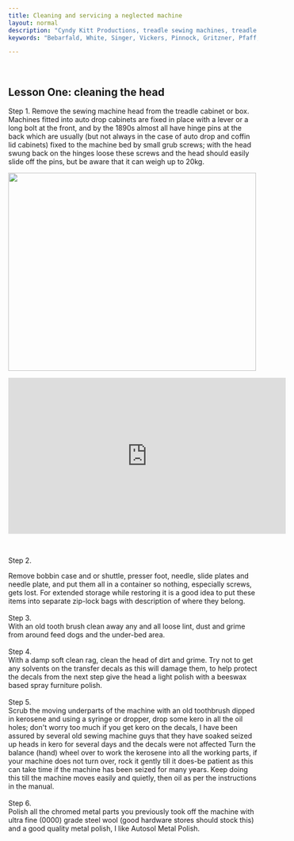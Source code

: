 ```yaml
---
title: Cleaning and servicing a neglected machine
layout: normal
description: "Cyndy Kitt Productions, treadle sewing machines, treadle sewing machine parts, sewing machine parts, vintage treadle sewing machines, reproduction sewing machine manuals, sewing machine manual, sewing, clothing, accessories, costume, bags, eco friendly, green machine, craft, treadle, design, eco sewing, sustainable craft"
keywords: "Bebarfald, White, Singer, Vickers, Pinnock, Gritzner, Pfaff, treadle sewing machine, vintage sewing machine, sewing machine manual, sewing"

---
```

<div class="container">
<div class="row my-4">
<div class="col-2">&nbsp; </div>
<div class="col-8">
  <h2 class="my-3">Lesson One: cleaning the head</h2>
  <p>Step 1. Remove the sewing machine head from the treadle cabinet or box.<br>
    Machines fitted into auto drop cabinets are fixed in place with a lever or a long bolt at the front, and by the 1890s almost all have hinge pins at the back which are usually (but not always in the case of auto drop and coffin lid cabinets) fixed to the machine bed by small grub screws; with the head swung back on the hinges loose these screws and the head should easily slide off the pins, but be aware that it can weigh up to 20kg. </p>
  <p><img src="{{ "pic/cabinet.png" }}" width="500" height="400"></p>
  <p><iframe src="https://www.youtube.com/embed/AdPXtItxKWc" allowfullscreen="" width="560" height="315" frameborder="0"></iframe></p>
  </div><!-- end col -->
<div class="col-2">&nbsp; </div>
  </div><!-- end row -->

<div class="row my-4">
<div class="col-2 text-right"> <p>Step 2.</p> </div>
<div class="col-8">
Remove bobbin case and or shuttle, presser foot, needle, slide plates and needle plate, and put them all in a container so nothing, especially screws, gets lost. For extended storage while restoring it is a good idea to put these items into separate zip-lock bags with description of where they belong. 
</div><!-- end col -->
<div class="col-2 text-right">&nbsp; </div>
  </div><!-- end row -->

<div class="row my-4">
<div class="col-2 text-right"> 
Step 3. 
</div>
<div class="col-8">
With an old tooth brush clean away any and all loose lint, dust and grime from around feed dogs and the under-bed area. 
</div><!-- end col -->
<div class="col-2">&nbsp; </div>
  </div><!-- end row -->

<div class="row my-4">
<div class="col-2 text-right"> 
Step 4. 
</div>
<div class="col-8">
With a damp soft clean rag, clean the head of dirt and grime.  Try not to get any solvents on the transfer decals as this will damage them, to help protect the decals from the next step give the head a light polish with a beeswax based spray furniture polish.
</div><!-- end col -->
<div class="col-2">&nbsp; </div>
  </div><!-- end row -->

<div class="row my-4">
<div class="col-2 text-right"> 
Step 5.
</div>
<div class="col-8">
 Scrub the moving underparts of the machine with an old toothbrush dipped in kerosene and using a syringe or dropper, drop some kero in all the oil holes; don't worry too much if you get kero on the decals, I have been assured by several old sewing machine guys that they have soaked seized up heads in kero for several days and the decals were not affected Turn the balance (hand) wheel over to work the kerosene into all the working parts, if your machine does not turn over, rock it gently till it does-be patient as this can take time if the machine has been seized for many years.  Keep doing this till the machine moves easily and quietly, then oil as per the instructions in the manual.
</div><!-- end col -->
<div class="col-2">&nbsp; </div>
  </div><!-- end row -->

<div class="row my-4">
<div class="col-2 text-right"> 
Step 6.
</div>
<div class="col-8">
Polish all the chromed metal parts you previously took off the machine with ultra fine (0000) grade steel wool (good hardware stores should stock this) and a good quality metal polish, I like Autosol Metal Polish.
</div><!-- end col -->
<div class="col-2">&nbsp; </div>
  </div><!-- end row -->

</div><!-- end container -->
